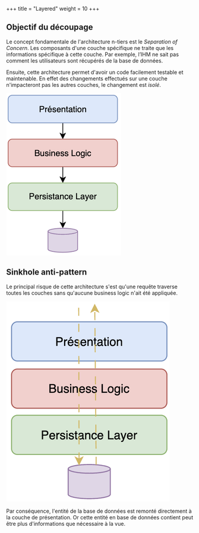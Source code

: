 +++
title = "Layered"
weight = 10
+++

## Objectif du découpage
Le concept fondamentale de l'architecture n-tiers est le *Separation of Concern*. Les composants d'une couche spécifique ne traite que les informations spécifique à cette couche. Par exemple, l’IHM ne sait pas comment les utilisateurs sont récupérés de la base de données. 

Ensuite, cette architecture permet d'avoir un code facilement testable et maintenable. En effet des changements effectués sur une couche n'impacteront pas les autres couches, le changement est *isolé*.

![Alt text](images/n-tiers.png)

## Sinkhole anti-pattern
Le principal risque de cette architecture s'est qu'une requête traverse toutes les couches sans qu'aucune business logic n'ait été appliquée.

![Alt text](images/Sinkhole-antipattern.png)

Par conséquence, l'entité de la base de données est remonté directement à la couche de présentation. Or cette entité en base de données contient peut être plus d'informations que nécessaire à la vue.

